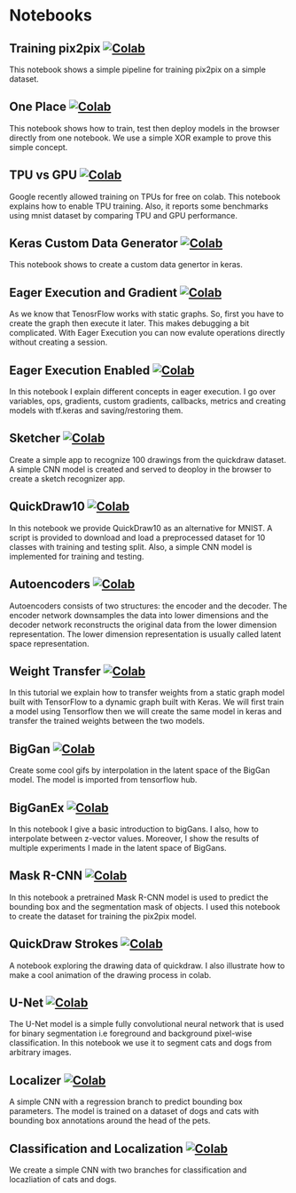 # Notebooks

## Training pix2pix [![Colab](https://colab.research.google.com/assets/colab-badge.svg)](https://colab.research.google.com/github/zaidalyafeai/Notebooks/blob/master/tf_pix2pix.ipynb) 

This notebook shows a simple pipeline for training pix2pix on a simple dataset.

## One Place [![Colab](https://colab.research.google.com/assets/colab-badge.svg)](https://colab.research.google.com/github/zaidalyafeai/Notebooks/blob/master/ONePlace.ipynb)

This notebook shows how to train, test then deploy models in the browser directly from one notebook. We use a simple XOR example to prove this simple concept.


## TPU vs GPU [![Colab](https://colab.research.google.com/assets/colab-badge.svg)](https://colab.research.google.com/github/zaidalyafeai/Notebooks/blob/master/GPUvsTPU.ipynb)
Google recently allowed training on TPUs for free on colab. This notebook explains how to enable TPU training. Also, it reports some benchmarks using mnist dataset by comparing TPU and GPU performance.

## Keras Custom Data Generator [![Colab](https://colab.research.google.com/assets/colab-badge.svg)](https://colab.research.google.com/github/zaidalyafeai/Notebooks/blob/master/Custom_Data_Generator_in_Keras.ipynb)
This notebook shows to create a custom data genertor in keras.

## Eager Execution and Gradient [![Colab](https://colab.research.google.com/assets/colab-badge.svg)](https://colab.research.google.com/github/zaidalyafeai/Notebooks/blob/master/Eager_Execution_Gradient_.ipynb)

As we know that TenosrFlow works with static graphs. So, first you have to create the graph then execute it later. This makes debugging a bit complicated. With Eager Execution you can now evalute operations directly without creating a session. 

## Eager Execution Enabled [![Colab](https://colab.research.google.com/assets/colab-badge.svg)](https://colab.research.google.com/github/zaidalyafeai/Notebooks/blob/master/Eager_Execution_Enabled.ipynb)

In this notebook I explain different concepts in eager execution. I go over variables, ops, gradients, custom gradients, callbacks, metrics and creating models with tf.keras and saving/restoring them. 

## Sketcher [![Colab](https://colab.research.google.com/assets/colab-badge.svg)](https://colab.research.google.com/github/zaidalyafeai/Notebooks/blob/master/Sketcher.ipynb)

Create a simple app to recognize 100 drawings from the quickdraw dataset. A simple CNN model is created and served to deoploy in the browser to create a sketch recognizer app. 

## QuickDraw10 [![Colab](https://colab.research.google.com/assets/colab-badge.svg)](https://colab.research.google.com/github/zaidalyafeai/Notebooks/blob/master/QuickDraw10.ipynb)

In this notebook we provide QuickDraw10 as an alternative for MNIST. A script is provided to download and load a preprocessed dataset for 10 classes with training and testing split. Also, a simple CNN model is implemented for training and testing. 

## Autoencoders [![Colab](https://colab.research.google.com/assets/colab-badge.svg)](https://colab.research.google.com/github/zaidalyafeai/Notebooks/blob/master/AutoEncoders.ipynb)

Autoencoders consists of two structures: the encoder and the decoder. The encoder network downsamples the data into lower dimensions and the decoder network reconstructs the original data from the lower dimension representation. The lower dimension representation is usually called latent space representation. 

## Weight Transfer [![Colab](https://colab.research.google.com/assets/colab-badge.svg)](https://colab.research.google.com/github/zaidalyafeai/Notebooks/blob/master/WeightTransfer.ipynb)

In this tutorial we explain how to transfer weights from a static graph model built with TensorFlow to a dynamic graph built with Keras. We will first train a model using Tensorflow then we will create the same model in keras and transfer the trained weights between the two models. 

## BigGan [![Colab](https://colab.research.google.com/assets/colab-badge.svg)](https://colab.research.google.com/github/zaidalyafeai/Notebooks/blob/master/BigGan.ipynb)

Create some cool gifs by interpolation in the latent space of the BigGan model. The model is imported from tensorflow hub. 

## BigGanEx [![Colab](https://colab.research.google.com/assets/colab-badge.svg)](https://colab.research.google.com/github/zaidalyafeai/Notebooks/blob/master/BigGanEx.ipynb)
In this notebook I give a basic introduction to bigGans. I also, how to interpolate between z-vector values. Moreover, I show the 
results of multiple experiments I made in the latent space of BigGans. 

## Mask R-CNN [![Colab](https://colab.research.google.com/assets/colab-badge.svg)](https://colab.research.google.com/github/zaidalyafeai/Notebooks/blob/master/Mask_RCNN.ipynb)
In this notebook a pretrained Mask R-CNN model is used to predict the bounding box and the segmentation mask of objects. I used this notebook to create the dataset for training the pix2pix model. 

## QuickDraw Strokes [![Colab](https://colab.research.google.com/assets/colab-badge.svg)](https://colab.research.google.com/github/zaidalyafeai/Notebooks/blob/master/Strokes_QuickDraw.ipynb)
A notebook exploring the drawing data of quickdraw. I also illustrate how to make a cool animation of the drawing process in 
colab. 

## U-Net [![Colab](https://colab.research.google.com/assets/colab-badge.svg)](https://colab.research.google.com/github/zaidalyafeai/Notebooks/blob/master/unet.ipynb)
The U-Net model is a simple fully  convolutional neural network that is used for binary segmentation i.e foreground and background pixel-wise classification. In this notebook we use it to segment cats and dogs from arbitrary images. 

## Localizer [![Colab](https://colab.research.google.com/assets/colab-badge.svg)](https://colab.research.google.com/github/zaidalyafeai/Notebooks/blob/master/Localizer.ipynb)
A simple CNN with a regression branch to predict bounding box parameters. The model is trained on a dataset 
of dogs and cats with bounding box annotations around the head of the pets. 

## Classification and Localization [![Colab](https://colab.research.google.com/assets/colab-badge.svg)](https://colab.research.google.com/github/zaidalyafeai/Notebooks/blob/master/tf_ClassficationLocalization.ipynb)
We create a simple CNN with two branches for classification and locazliation of cats and dogs. 


